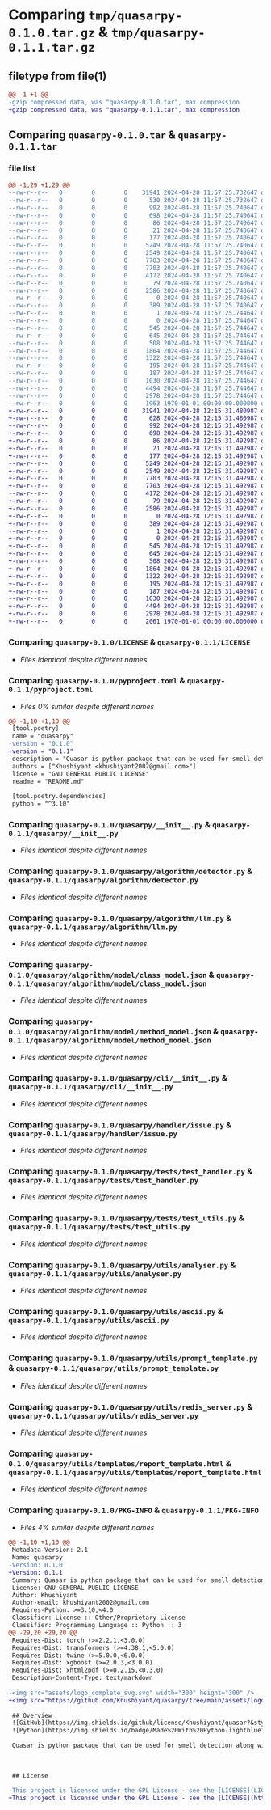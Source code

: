 # Comparing `tmp/quasarpy-0.1.0.tar.gz` & `tmp/quasarpy-0.1.1.tar.gz`

## filetype from file(1)

```diff
@@ -1 +1 @@
-gzip compressed data, was "quasarpy-0.1.0.tar", max compression
+gzip compressed data, was "quasarpy-0.1.1.tar", max compression
```

## Comparing `quasarpy-0.1.0.tar` & `quasarpy-0.1.1.tar`

### file list

```diff
@@ -1,29 +1,29 @@
--rw-r--r--   0        0        0    31941 2024-04-28 11:57:25.732647 quasarpy-0.1.0/LICENSE
--rw-r--r--   0        0        0      530 2024-04-28 11:57:25.732647 quasarpy-0.1.0/README.md
--rw-r--r--   0        0        0      992 2024-04-28 11:57:25.740647 quasarpy-0.1.0/pyproject.toml
--rw-r--r--   0        0        0      698 2024-04-28 11:57:25.740647 quasarpy-0.1.0/quasarpy/__init__.py
--rw-r--r--   0        0        0       86 2024-04-28 11:57:25.740647 quasarpy-0.1.0/quasarpy/__main__.py
--rw-r--r--   0        0        0       21 2024-04-28 11:57:25.740647 quasarpy-0.1.0/quasarpy/_version.py
--rw-r--r--   0        0        0      177 2024-04-28 11:57:25.740647 quasarpy-0.1.0/quasarpy/algorithm/__init__.py
--rw-r--r--   0        0        0     5249 2024-04-28 11:57:25.740647 quasarpy-0.1.0/quasarpy/algorithm/detector.py
--rw-r--r--   0        0        0     2549 2024-04-28 11:57:25.740647 quasarpy-0.1.0/quasarpy/algorithm/llm.py
--rw-r--r--   0        0        0     7703 2024-04-28 11:57:25.740647 quasarpy-0.1.0/quasarpy/algorithm/model/class_model.json
--rw-r--r--   0        0        0     7703 2024-04-28 11:57:25.740647 quasarpy-0.1.0/quasarpy/algorithm/model/method_model.json
--rw-r--r--   0        0        0     4172 2024-04-28 11:57:25.740647 quasarpy-0.1.0/quasarpy/cli/__init__.py
--rw-r--r--   0        0        0       79 2024-04-28 11:57:25.740647 quasarpy-0.1.0/quasarpy/handler/__init__.py
--rw-r--r--   0        0        0     2586 2024-04-28 11:57:25.740647 quasarpy-0.1.0/quasarpy/handler/issue.py
--rw-r--r--   0        0        0        0 2024-04-28 11:57:25.740647 quasarpy-0.1.0/quasarpy/tests/__init__.py
--rw-r--r--   0        0        0      389 2024-04-28 11:57:25.740647 quasarpy-0.1.0/quasarpy/tests/conftest.py
--rw-r--r--   0        0        0        1 2024-04-28 11:57:25.744647 quasarpy-0.1.0/quasarpy/tests/test_algorithm.py
--rw-r--r--   0        0        0        0 2024-04-28 11:57:25.744647 quasarpy-0.1.0/quasarpy/tests/test_cli.py
--rw-r--r--   0        0        0      545 2024-04-28 11:57:25.744647 quasarpy-0.1.0/quasarpy/tests/test_handler.py
--rw-r--r--   0        0        0      645 2024-04-28 11:57:25.744647 quasarpy-0.1.0/quasarpy/tests/test_utils.py
--rw-r--r--   0        0        0      508 2024-04-28 11:57:25.744647 quasarpy-0.1.0/quasarpy/utils/__init__.py
--rw-r--r--   0        0        0     1864 2024-04-28 11:57:25.744647 quasarpy-0.1.0/quasarpy/utils/analyser.py
--rw-r--r--   0        0        0     1322 2024-04-28 11:57:25.744647 quasarpy-0.1.0/quasarpy/utils/ascii.py
--rw-r--r--   0        0        0      195 2024-04-28 11:57:25.744647 quasarpy-0.1.0/quasarpy/utils/errors.py
--rw-r--r--   0        0        0      187 2024-04-28 11:57:25.744647 quasarpy-0.1.0/quasarpy/utils/logger.py
--rw-r--r--   0        0        0     1030 2024-04-28 11:57:25.744647 quasarpy-0.1.0/quasarpy/utils/prompt_template.py
--rw-r--r--   0        0        0     4494 2024-04-28 11:57:25.744647 quasarpy-0.1.0/quasarpy/utils/redis_server.py
--rw-r--r--   0        0        0     2978 2024-04-28 11:57:25.744647 quasarpy-0.1.0/quasarpy/utils/templates/report_template.html
--rw-r--r--   0        0        0     1963 1970-01-01 00:00:00.000000 quasarpy-0.1.0/PKG-INFO
+-rw-r--r--   0        0        0    31941 2024-04-28 12:15:31.480987 quasarpy-0.1.1/LICENSE
+-rw-r--r--   0        0        0      628 2024-04-28 12:15:31.480987 quasarpy-0.1.1/README.md
+-rw-r--r--   0        0        0      992 2024-04-28 12:15:31.492987 quasarpy-0.1.1/pyproject.toml
+-rw-r--r--   0        0        0      698 2024-04-28 12:15:31.492987 quasarpy-0.1.1/quasarpy/__init__.py
+-rw-r--r--   0        0        0       86 2024-04-28 12:15:31.492987 quasarpy-0.1.1/quasarpy/__main__.py
+-rw-r--r--   0        0        0       21 2024-04-28 12:15:31.492987 quasarpy-0.1.1/quasarpy/_version.py
+-rw-r--r--   0        0        0      177 2024-04-28 12:15:31.492987 quasarpy-0.1.1/quasarpy/algorithm/__init__.py
+-rw-r--r--   0        0        0     5249 2024-04-28 12:15:31.492987 quasarpy-0.1.1/quasarpy/algorithm/detector.py
+-rw-r--r--   0        0        0     2549 2024-04-28 12:15:31.492987 quasarpy-0.1.1/quasarpy/algorithm/llm.py
+-rw-r--r--   0        0        0     7703 2024-04-28 12:15:31.492987 quasarpy-0.1.1/quasarpy/algorithm/model/class_model.json
+-rw-r--r--   0        0        0     7703 2024-04-28 12:15:31.492987 quasarpy-0.1.1/quasarpy/algorithm/model/method_model.json
+-rw-r--r--   0        0        0     4172 2024-04-28 12:15:31.492987 quasarpy-0.1.1/quasarpy/cli/__init__.py
+-rw-r--r--   0        0        0       79 2024-04-28 12:15:31.492987 quasarpy-0.1.1/quasarpy/handler/__init__.py
+-rw-r--r--   0        0        0     2586 2024-04-28 12:15:31.492987 quasarpy-0.1.1/quasarpy/handler/issue.py
+-rw-r--r--   0        0        0        0 2024-04-28 12:15:31.492987 quasarpy-0.1.1/quasarpy/tests/__init__.py
+-rw-r--r--   0        0        0      389 2024-04-28 12:15:31.492987 quasarpy-0.1.1/quasarpy/tests/conftest.py
+-rw-r--r--   0        0        0        1 2024-04-28 12:15:31.492987 quasarpy-0.1.1/quasarpy/tests/test_algorithm.py
+-rw-r--r--   0        0        0        0 2024-04-28 12:15:31.492987 quasarpy-0.1.1/quasarpy/tests/test_cli.py
+-rw-r--r--   0        0        0      545 2024-04-28 12:15:31.492987 quasarpy-0.1.1/quasarpy/tests/test_handler.py
+-rw-r--r--   0        0        0      645 2024-04-28 12:15:31.492987 quasarpy-0.1.1/quasarpy/tests/test_utils.py
+-rw-r--r--   0        0        0      508 2024-04-28 12:15:31.492987 quasarpy-0.1.1/quasarpy/utils/__init__.py
+-rw-r--r--   0        0        0     1864 2024-04-28 12:15:31.492987 quasarpy-0.1.1/quasarpy/utils/analyser.py
+-rw-r--r--   0        0        0     1322 2024-04-28 12:15:31.492987 quasarpy-0.1.1/quasarpy/utils/ascii.py
+-rw-r--r--   0        0        0      195 2024-04-28 12:15:31.492987 quasarpy-0.1.1/quasarpy/utils/errors.py
+-rw-r--r--   0        0        0      187 2024-04-28 12:15:31.492987 quasarpy-0.1.1/quasarpy/utils/logger.py
+-rw-r--r--   0        0        0     1030 2024-04-28 12:15:31.492987 quasarpy-0.1.1/quasarpy/utils/prompt_template.py
+-rw-r--r--   0        0        0     4494 2024-04-28 12:15:31.492987 quasarpy-0.1.1/quasarpy/utils/redis_server.py
+-rw-r--r--   0        0        0     2978 2024-04-28 12:15:31.492987 quasarpy-0.1.1/quasarpy/utils/templates/report_template.html
+-rw-r--r--   0        0        0     2061 1970-01-01 00:00:00.000000 quasarpy-0.1.1/PKG-INFO
```

### Comparing `quasarpy-0.1.0/LICENSE` & `quasarpy-0.1.1/LICENSE`

 * *Files identical despite different names*

### Comparing `quasarpy-0.1.0/pyproject.toml` & `quasarpy-0.1.1/pyproject.toml`

 * *Files 0% similar despite different names*

```diff
@@ -1,10 +1,10 @@
 [tool.poetry]
 name = "quasarpy"
-version = "0.1.0"
+version = "0.1.1"
 description = "Quasar is python package that can be used for smell detection along with detailed report in various formats such as html, pdf, etc."
 authors = ["Khushiyant <khushiyant2002@gmail.com>"]
 license = "GNU GENERAL PUBLIC LICENSE"
 readme = "README.md"
 
 [tool.poetry.dependencies]
 python = "^3.10"
```

### Comparing `quasarpy-0.1.0/quasarpy/__init__.py` & `quasarpy-0.1.1/quasarpy/__init__.py`

 * *Files identical despite different names*

### Comparing `quasarpy-0.1.0/quasarpy/algorithm/detector.py` & `quasarpy-0.1.1/quasarpy/algorithm/detector.py`

 * *Files identical despite different names*

### Comparing `quasarpy-0.1.0/quasarpy/algorithm/llm.py` & `quasarpy-0.1.1/quasarpy/algorithm/llm.py`

 * *Files identical despite different names*

### Comparing `quasarpy-0.1.0/quasarpy/algorithm/model/class_model.json` & `quasarpy-0.1.1/quasarpy/algorithm/model/class_model.json`

 * *Files identical despite different names*

### Comparing `quasarpy-0.1.0/quasarpy/algorithm/model/method_model.json` & `quasarpy-0.1.1/quasarpy/algorithm/model/method_model.json`

 * *Files identical despite different names*

### Comparing `quasarpy-0.1.0/quasarpy/cli/__init__.py` & `quasarpy-0.1.1/quasarpy/cli/__init__.py`

 * *Files identical despite different names*

### Comparing `quasarpy-0.1.0/quasarpy/handler/issue.py` & `quasarpy-0.1.1/quasarpy/handler/issue.py`

 * *Files identical despite different names*

### Comparing `quasarpy-0.1.0/quasarpy/tests/test_handler.py` & `quasarpy-0.1.1/quasarpy/tests/test_handler.py`

 * *Files identical despite different names*

### Comparing `quasarpy-0.1.0/quasarpy/tests/test_utils.py` & `quasarpy-0.1.1/quasarpy/tests/test_utils.py`

 * *Files identical despite different names*

### Comparing `quasarpy-0.1.0/quasarpy/utils/analyser.py` & `quasarpy-0.1.1/quasarpy/utils/analyser.py`

 * *Files identical despite different names*

### Comparing `quasarpy-0.1.0/quasarpy/utils/ascii.py` & `quasarpy-0.1.1/quasarpy/utils/ascii.py`

 * *Files identical despite different names*

### Comparing `quasarpy-0.1.0/quasarpy/utils/prompt_template.py` & `quasarpy-0.1.1/quasarpy/utils/prompt_template.py`

 * *Files identical despite different names*

### Comparing `quasarpy-0.1.0/quasarpy/utils/redis_server.py` & `quasarpy-0.1.1/quasarpy/utils/redis_server.py`

 * *Files identical despite different names*

### Comparing `quasarpy-0.1.0/quasarpy/utils/templates/report_template.html` & `quasarpy-0.1.1/quasarpy/utils/templates/report_template.html`

 * *Files identical despite different names*

### Comparing `quasarpy-0.1.0/PKG-INFO` & `quasarpy-0.1.1/PKG-INFO`

 * *Files 4% similar despite different names*

```diff
@@ -1,10 +1,10 @@
 Metadata-Version: 2.1
 Name: quasarpy
-Version: 0.1.0
+Version: 0.1.1
 Summary: Quasar is python package that can be used for smell detection along with detailed report in various formats such as html, pdf, etc.
 License: GNU GENERAL PUBLIC LICENSE
 Author: Khushiyant
 Author-email: khushiyant2002@gmail.com
 Requires-Python: >=3.10,<4.0
 Classifier: License :: Other/Proprietary License
 Classifier: Programming Language :: Python :: 3
@@ -29,20 +29,20 @@
 Requires-Dist: torch (>=2.2.1,<3.0.0)
 Requires-Dist: transformers (>=4.38.1,<5.0.0)
 Requires-Dist: twine (>=5.0.0,<6.0.0)
 Requires-Dist: xgboost (>=2.0.3,<3.0.0)
 Requires-Dist: xhtml2pdf (>=0.2.15,<0.3.0)
 Description-Content-Type: text/markdown
 
-<img src="assets/logo_complete_svg.svg" width="300" height="300" />
+<img src="https://github.com/Khushiyant/quasarpy/tree/main/assets/logo_complete_svg.svg" width="300" height="300" />
 
 ## Overview
 ![GitHub](https://img.shields.io/github/license/Khushiyant/quasar?&style=for-the-badge)
 ![Python](https://img.shields.io/badge/Made%20With%20Python-lightblue?logo=python&&style=for-the-badge&logoColor=black)
 
 Quasar is python package that can be used for smell detection along with detailed report in various formats such as html, pdf, etc. 
 
 
 
 ## License
 
-This project is licensed under the GPL License - see the [LICENSE](LICENSE) file for details
+This project is licensed under the GPL License - see the [LICENSE](https://github.com/Khushiyant/quasarpy/blob/main/LICENSE) file for details
```

